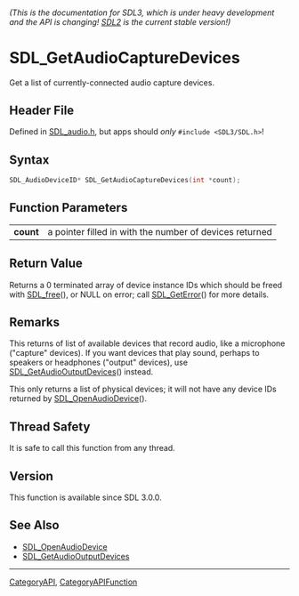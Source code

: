 ###### (This is the documentation for SDL3, which is under heavy development and the API is changing! [SDL2](https://wiki.libsdl.org/SDL2/) is the current stable version!)
# SDL_GetAudioCaptureDevices

Get a list of currently-connected audio capture devices.

## Header File

Defined in [SDL_audio.h](https://github.com/libsdl-org/SDL/blob/main/include/SDL3/SDL_audio.h), but apps should _only_ `#include <SDL3/SDL.h>`!

## Syntax

```c
SDL_AudioDeviceID* SDL_GetAudioCaptureDevices(int *count);

```

## Function Parameters

|               |                                                         |
| ------------- | ------------------------------------------------------- |
| **count**     | a pointer filled in with the number of devices returned |

## Return Value

Returns a 0 terminated array of device instance IDs which should be freed
with [SDL_free](SDL_free)(), or NULL on error; call
[SDL_GetError](SDL_GetError)() for more details.

## Remarks

This returns of list of available devices that record audio, like a
microphone ("capture" devices). If you want devices that play sound,
perhaps to speakers or headphones ("output" devices), use
[SDL_GetAudioOutputDevices](SDL_GetAudioOutputDevices)() instead.

This only returns a list of physical devices; it will not have any device
IDs returned by [SDL_OpenAudioDevice](SDL_OpenAudioDevice)().

## Thread Safety

It is safe to call this function from any thread.

## Version

This function is available since SDL 3.0.0.

## See Also

* [SDL_OpenAudioDevice](SDL_OpenAudioDevice)
* [SDL_GetAudioOutputDevices](SDL_GetAudioOutputDevices)

----
[CategoryAPI](CategoryAPI), [CategoryAPIFunction](CategoryAPIFunction)

